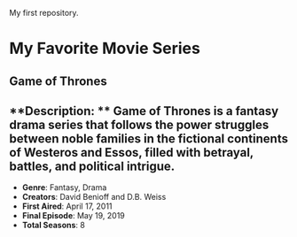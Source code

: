 My first repository.
# My Favorite Movie Series
## Game of Thrones

**Description: ** **Game of Thrones** is a fantasy drama series that follows the power struggles between noble families in the fictional continents of Westeros and Essos, filled with betrayal, battles, and political intrigue.
---
- **Genre**: Fantasy, Drama
- **Creators**: David Benioff and D.B. Weiss
- **First Aired**: April 17, 2011
- **Final Episode**: May 19, 2019
- **Total Seasons**: 8

